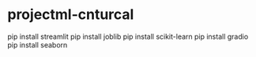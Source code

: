 # projectml-cnturcal

pip install streamlit
pip install joblib
pip install scikit-learn
pip install gradio
pip install seaborn

